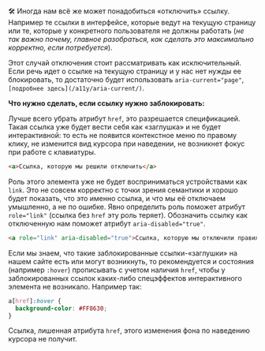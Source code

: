 🛠 Иногда нам всё же может понадобиться «отключить» ссылку. Например те ссылки в интерфейсе, которые ведут на текущую страницу или те, которые у конкретного пользователя не должны работать (_не так важно почему, главное разобраться, как сделать это максимально корректно, если потребуется_).

Этот случай отключения стоит рассматривать как исключительный. Если речь идет о ссылке на текущую страницу и у нас нет нужды ее блокировать, то достаточно будет использовать `aria-current="page"`, `[подробнее здесь](/a11y/aria-current/)`.

**Что нужно сделать, если ссылку нужно заблокировать:**

Лучше всего убрать атрибут `href`, это разрешается спецификацией. Такая ссылка уже будет вести себя как «заглушка» и не будет интерактивной: то есть не появится контекстное меню по правому клику, не изменится вид курсора при наведении, не возникнет фокус при работе с клавиатуры.

```html
<a>Ссылка, которую мы решили отключить</a>
```

Роль этого элемента уже не будет восприниматься устройствами как `link`. Это не совсем корректно с точки зрения семантики и хорошо будет показать, что это именно ссылка, и что мы её отключаем умышленно, а не по ошибке. Явно определить роль поможет атрибут `role="link"` (ссылка без `href` эту роль теряет). Обозначить ссылку как отключенную нам поможет атрибут `aria-disabled="true"`.

```html
<a role="link" aria-disabled="true">Ссылка, которую мы отключили правильно</a>
```

Если мы знаем, что такие заблокированные ссылки-«заглушки» на нашем сайте есть или могут возникнуть, то рекомендуется и состояния (например `:hover`) прописывать с учетом наличия `href`, чтобы у заблокированных ссылок каких-либо спецэффектов интерактивного элемента не возникало. Например так:

```css
a[href]:hover {
  background-color: #FF8630;
}
```

Ссылка, лишенная атрибута `href`, этого изменения фона по наведению курсора не получит.
